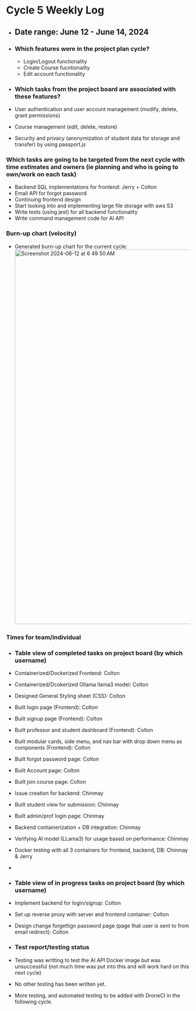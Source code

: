 # Cycle 5 Weekly Log

- ## Date range: June 12 - June 14, 2024

- ### Which features were in the project plan cycle?
  - Login/Logout functionality
  - Create Course fucntionality
  - Edit account functionality

- ### Which tasks from the project board are associated with these features?
- User authentication and user account management (modify, delete, grant permissions)
- Course management (edit, delete, restore)
- Security and privacy (anonymization of student data for storage and transfer) by using passport.js

### Which tasks are going to be targeted from the next cycle with time estimates and owners (ie planning and who is going to own/work on each task)
- Backend SQL implementations for frontend: Jerry + Colton
- Email API for forgot password
- Continuing frontend design
- Start looking into and implementing large file storage with aws S3
- Write tests (using jest) for all backend functionality
- Write command management code for AI API

### Burn-up chart (velocity)

- Generated burn-up chart for the current cycle:
    <img width="1020" alt="Screenshot 2024-06-12 at 6 49 50 AM" src="https://github.com/UBCO-COSC499-Summer-2024/team-8-capstone-team-8/assets/144177741/f90cb7d1-edab-4d42-8c60-a6320b445904">

### Times for team/individual



- ### Table view of completed tasks on project board (by which username)
- Containerized/Dockerized Frontend: Colton
- Containerized/Dcokerized Ollama llama3 model: Colton
- Designed General Styling sheet (CSS): Colton
- Built login page (Frontend): Colton
- Built signup page (Frontend): Colton
- Built professor and student dashboard (Frontend): Colton
- Built modular cards, side menu, and nav bar with drop down menu as components (Frontend): Colton
- Built forgot password page: Colton
- Built Account page: Colton
- Built join course page: Colton
- Issue creation for backend: Chinmay
- Built student view for submission: Chinmay
- Built admin/prof login page: Chinmay
- Backend containerization + DB integration: Chinmay
- Verifying AI model (LLama3) for usage based on performance: Chinmay
- Docker testing with all 3 containers for frontend, backend, DB: Chinmay & Jerry
- 
  

- ### Table view of in progress tasks on project board (by which username)
- Implement backend for login/signup: Colton
- Set up reverse proxy with server and frontend container: Colton
- Design change forgettign password page (page that user is sent to from email redirect): Colton

- ### Test report/testing status
- Testing was writting to test the AI API Docker image but was unsuccessful (not much time was put into this and will work hard on this next cycle)
- No other testing has been written yet.
- More testing, and automated testing to be added with DroneCI in the following cycle.

